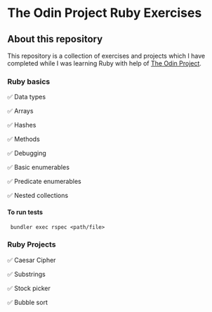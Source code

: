 # The Odin Project Ruby Exercises

## About this repository

This repository is a collection of exercises and projects which I have completed while I was learning Ruby with help of [The Odin Project](www.theodinproject.com).

### Ruby basics
✅ Data types

✅ Arrays

✅ Hashes

✅ Methods

✅ Debugging

✅ Basic enumerables

✅ Predicate enumerables

✅ Nested collections

#### To run tests
`` bundler exec rspec <path/file>``

### Ruby Projects

✅ Caesar Cipher

✅ Substrings

✅ Stock picker

✅ Bubble sort
